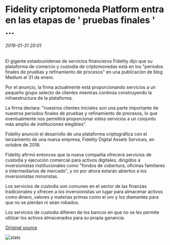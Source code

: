 # Fidelity criptomoneda Platform entra en las etapas de ' pruebas finales ' ...

###### 2019-01-31 20:01

El gigante estadounidense de servicios financieros Fidelity dijo que su plataforma de comercio y custodia de criptomonedas está en los "periodos finales de pruebas y refinamiento de procesos" en una publicación de blog Medium el 31 de enero.

Por el anuncio, la firma actualmente está proporcionando servicios a un pequeño grupo selecto de clientes mientras continúa construyendo la infraestructura de la plataforma.

La firma declara: "nuestros clientes iniciales son una parte importante de nuestros periodos finales de pruebas y refinamiento de procesos, lo que eventualmente nos permitirá proporcionar estos servicios a un conjunto más amplio de instituciones elegibles".

Fidelity anunció el desarrollo de una plataforma criptográfica con el lanzamiento de una nueva empresa, Fidelity Digital Assets Services, en octubre de 2018.

Fidelity afirmó entonces que la nueva compañía ofrecerá servicios de custodia y ejecución comercial para activos digitales, dirigidos a inversionistas institucionales como "fondos de cobertura, oficinas familiares e intermediarios de mercado", y no por ahora estarán abiertos a los inversionistas minoristas.

Los servicios de custodia son comunes en el sector de las finanzas tradicionales y ofrecen a los inversionistas un lugar para almacenar activos como dinero, valores y materias primas como el oro y los diamantes para que no se pierdan ni sean robados.

Los servicios de custodia difieren de los bancos en que no se les permite utilizar los activos almacenados para su propia ganancia.

[Original source](https://cointelegraph.com/news/fidelity-cryptocurrency-platform-enters-final-testing-stages)

![stats](https://c.statcounter.com/11760860/0/a89fa40b/1/ "stats")